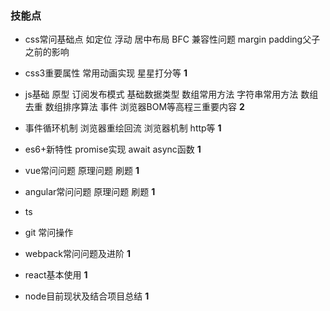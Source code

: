 ### 技能点
- css常问基础点 如定位 浮动 居中布局 BFC 兼容性问题 margin padding父子之前的影响
- css3重要属性 常用动画实现 星星打分等 **1**
- js基础 原型 订阅发布模式 基础数据类型 数组常用方法 字符串常用方法 数组去重 数组排序算法 事件 浏览器BOM等高程三重要内容 **2**
-  事件循环机制 浏览器重绘回流 浏览器机制 http等 **1**
- es6+新特性 promise实现 await async函数 **1**


- vue常问问题 原理问题 刷题 **1**
- angular常问问题 原理问题 刷题 **1**
- ts
- git 常问操作 
- webpack常问问题及进阶 **1**

- react基本使用 **1**
- node目前现状及结合项目总结 **1**

